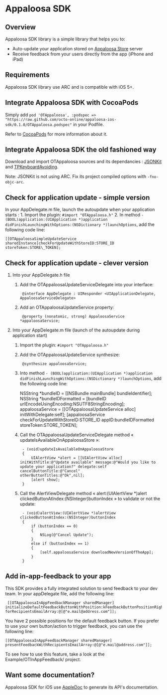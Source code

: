 Appaloosa SDK
=============

Overview
--------

Appaloosa SDK library is a simple library that helps you to:
 
* Auto-update your application stored on [Appaloosa Store](http://www.appaloosa-store.com/) server
* Receive feedback from your users directly from the app (iPhone and iPad)


Requirements
------------

Appaloosa SDK library use ARC and is compatible with iOS 5+.


Integrate Appaloosa SDK with CocoaPods
----------------------------------------

Simply add `pod 'OTAppaloosa', :podspec => "https://raw.github.com/octo-online/appaloosa-ios-sdk/0.1.0/OTAppaloosa.podspec"` in your Podfile.

Refer to [CocoaPods](https://github.com/CocoaPods/CocoaPods) for more information about it.

Integrate Appaloosa SDK the old fashioned way
-----------------------------------------------

Download and import OTAppaloosa sources and its dependancies : [JSONKit](https://github.com/johnezang/JSONKit) and [TPKeyboardAvoiding](https://github.com/michaeltyson/TPKeyboardAvoiding).

Note: JSONKit is not using ARC. Fix its project compiled options with `-fno-objc-arc`.


Check for application update - simple version
-----------------------------------------------

In your AppDelegate.m file, launch the autoupdate when your application starts : 
    1. Import the plugin: `#import "OTAppaloosa.h"`
    2. In method `- (BOOL)application:(UIApplication *)application didFinishLaunchingWithOptions:(NSDictionary *)launchOptions`, add the following code line:

	[[OTAppaloosaSimpleUpdateService sharedInstance]checkForUpdateWithStoreID:STORE_ID storeToken:STORE\_TOKEN];

Check for application update - clever version
-----------------------------------------------


1. Into your AppDelegate.h file
    1. Add the OTAppaloosaUpdateServiceDelegate into your interface:

            @interface AppDelegate : UIResponder <UIApplicationDelegate, AppaloosaServiceDelegate>

    2. Add an OTAppaloosaUpdateService property:

            @property (nonatomic, strong) AppaloosaService *appaloosaService;

2. Into your AppDelegate.m file (launch of the autoupdate during application start)
    1. Import the plugin: `#import "OTAppaloosa.h"`
    2. Add the OTAppaloosaUpdateService synthesize:

            @synthesize appaloosaService;

	3. Into method `- (BOOL)application:(UIApplication *)application didFinishLaunchingWithOptions:(NSDictionary *)launchOptions`, add the following code line:

        NSString *bundleID = [[NSBundle mainBundle] bundleIdentifier];
        NSString *bundleIDFormatted = [bundleID urlEncodeUsingEncoding:NSUTF8StringEncoding];
        appaloosaService = [[OTAppaloosaUpdateService alloc] initWithDelegate:self];
        [appaloosaService checkForUpdateWithStoreID:STORE\_ID appID:bundleIDFormatted storeToken:STORE_TOKEN];

    4. Call the OTAppaloosaUpdateServiceDelegate method « updateIsAvailableOnAppaloosaStore »:

            - (void)updateIsAvailableOnAppaloosaStore
            {
                UIAlertView *alert = [[UIAlertView alloc] initWithTitle:@"Update available" message:@"Would you like to update your application?" delegate:self cancelButtonTitle:@"Cancel"                             otherButtonTitles:@"Ok",nil];
                [alert show];
            }

    5. Call the AlertViewDelegate method « alert:(UIAlertView *)alert clickedButtonAtIndex:(NSInteger)buttonIndex » to validate or not the update:

            - (void)alertView:(UIAlertView *)alertView clickedButtonAtIndex:(NSInteger)buttonIndex
            {
                if (buttonIndex == 0)
                {
                    NSLog(@"Cancel Update");
                }
                else if (buttonIndex == 1)
                {
                    [self.appaloosaService downloadNewVersionOfTheApp];
                }
            }

Add in-app-feedback to your app
---------------------------------

This SDK provides a fully integrated solution to send feedback to your dev team. In your appDelegate file, add the following line: 

	 [[OTAppaloosaInAppFeedbackManager sharedManager] initializeDefaultFeedbackButtonWithPosition:kFeedbackButtonPositionRightBottom forRecipientsEmailArray:@[@"e.mail@address.com"]];
	
You have 2 possible positions for the default feedback button. If you prefer to use your own button/action to trigger feedback, you can use the following line: 

 	[[OTAppaloosaInAppFeedbackManager sharedManager] presentFeedbackWithRecipientsEmailArray:@[@"e.mail@address.com"]];

To see how to use this feature, take a look at the Example/OTInAppFeedback/ project.

Want some documentation?
------------------------

Appaloosa SDK for iOS use [AppleDoc](https://github.com/tomaz/appledoc) to generate its API's documentation.
